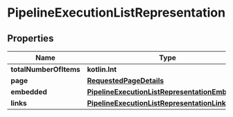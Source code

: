 
# PipelineExecutionListRepresentation

## Properties
Name | Type | Description | Notes
------------ | ------------- | ------------- | -------------
**totalNumberOfItems** | **kotlin.Int** |  |  [optional]
**page** | [**RequestedPageDetails**](RequestedPageDetails.md) |  |  [optional]
**embedded** | [**PipelineExecutionListRepresentationEmbedded**](PipelineExecutionListRepresentationEmbedded.md) |  |  [optional]
**links** | [**PipelineExecutionListRepresentationLinks**](PipelineExecutionListRepresentationLinks.md) |  |  [optional]



